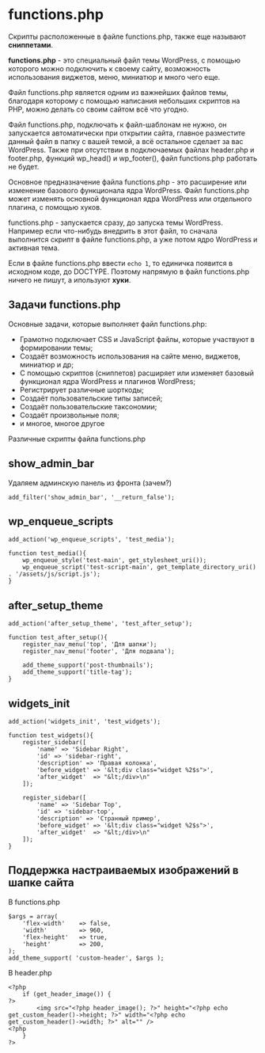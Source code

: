 # functions.php
Скрипты расположенные в файле functions.php, также еще называют **сниппетами**.

**functions.php** - это специальный файл темы WordPress, с помощью которого можно подключить к своему сайту, возможность использования виджетов, меню, миниатюр и много чего еще.

Файл functions.php является одним из важнейших файлов темы, благодаря которому с помощью написания небольших скриптов на PHP, можно делать со своим сайтом всё что угодно.

Файл functions.php, подключать к файл-шаблонам не нужно, он запускается автоматически при открытии сайта, главное разместите данный файл в папку с вашей темой, а всё остальное сделает за вас WordPress. Также при отсутствии в подключаемых файлах header.php и footer.php, функций wp_head() и wp_footer(), файл functions.php работать не будет.

Основное предназначение файла functions.php - это расширение или изменение базового функционала ядра WordPress. Файл functions.php может изменять основной функционал ядра WordPress или отдельного плагина, с помощью хуков.

functions.php - запускается сразу, до запуска темы WordPress. Например если что-нибудь внедрить в этот файл, то сначала выполнится скрипт в файле functions.php, а уже потом ядро WordPress и активная тема.

Если в файле functions.php ввести `echo 1`, то единичка появится в исходном коде, до DOCTYPE. Поэтому напрямую в файл functions.php ничего не пишут, а ипользуют **хуки**.

## Задачи functions.php
Основные задачи, которые выполняет файл functions.php:
- Грамотно подключает CSS и JavaScript файлы, которые участвуют в формировании темы;
- Создаёт возможность использования на сайте меню, виджетов, миниатюр и др;
- С помощью скриптов (сниппетов) расширяет или изменяет базовый функционал ядра WordPress и плагинов WordPress;
- Регистрирует различные шорткоды;
- Создаёт пользовательские типы записей;
- Создаёт пользовательские таксономии;
- Создаёт произвольные поля;
- и многое, многое другое

Различные скрипты файла functions.php

## show_admin_bar
Удаляем админскую панель из фронта (зачем?)
    
    add_filter('show_admin_bar', '__return_false');

## wp_enqueue_scripts
    add_action('wp_enqueue_scripts', 'test_media');

    function test_media(){
        wp_enqueue_style('test-main', get_stylesheet_uri());
        wp_enqueue_script('test-script-main', get_template_directory_uri() . '/assets/js/script.js');
    }

## after_setup_theme
    add_action('after_setup_theme', 'test_after_setup');

    function test_after_setup(){
        register_nav_menu('top', 'Для шапки');
        register_nav_menu('footer', 'Для подвала');
        
        add_theme_support('post-thumbnails');
        add_theme_support('title-tag');
    }

## widgets_init
    add_action('widgets_init', 'test_widgets');

    function test_widgets(){
        register_sidebar([
            'name' => 'Sidebar Right',
            'id' => 'sidebar-right',
            'description' => 'Правая колонка',
            'before_widget' => '&lt;div class="widget %2$s">',
            'after_widget'  => "&lt;/div>\n"
        ]);
        
        register_sidebar([
            'name' => 'Sidebar Top',
            'id' => 'sidebar-top',
            'description' => 'Странный пример',
            'before_widget' => '&lt;div class="widget %2$s">',
            'after_widget'  => "&lt;/div>\n"
        ]);
    }

## Поддержка настраиваемых изображений в шапке сайта
В functions.php

    $args = array(
        'flex-width'    => false,
        'width'         => 960,
        'flex-height'   => true,
        'height'        => 200,
    );
    add_theme_support( 'custom-header', $args );

В header.php

    <?php
        if (get_header_image()) {
    ?>
            <img src="<?php header_image(); ?>" height="<?php echo get_custom_header()->height; ?>" width="<?php echo get_custom_header()->width; ?>" alt="" />
    <?php
        }
    ?>